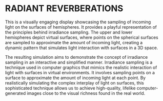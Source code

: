 # RADIANT REVERBERATIONS

This is a visually engaging display showcasing the sampling of incoming light on the surfaces of hemispheres. It provides a playful representation of the principles behind irradiance sampling. The upper and lower hemispheres depict virtual surfaces, where points on the spherical surfaces are sampled to approximate the amount of incoming light, creating a dynamic pattern that simulates light interaction with surfaces in a 3D space.

The resulting simulation aims to demonstrate the concept of irradiance sampling in an interactive and simplified manner. Irradiance sampling is a technique used in computer graphics that mimics the realistic interaction of light with surfaces in virtual environments. It involves sampling points on a surface to approximate the amount of incoming light at each point. By realistically simulating the complex interplay of light on surfaces, this sophisticated technique allows us to achieve high-quality, lifelike computer-generated images close to the visual richness found in the real world.